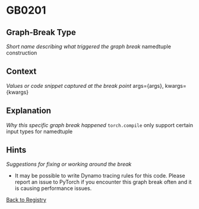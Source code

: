 # GB0201

## Graph-Break Type
*Short name describing what triggered the graph break*
namedtuple construction

## Context
*Values or code snippet captured at the break point*
args={args}, kwargs={kwargs}

## Explanation
*Why this specific graph break happened*
`torch.compile` only support certain input types for namedtuple

## Hints
*Suggestions for fixing or working around the break*
- It may be possible to write Dynamo tracing rules for this code. Please report an issue to PyTorch if you encounter this graph break often and it is causing performance issues.



[Back to Registry](../index.md)
